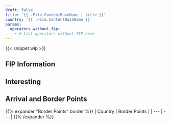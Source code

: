 ```yaml
---
draft: false
title: '{{ .File.ContentBaseName | title }}'
country: '{{ .File.ContentBaseName }}'
params:
  operators_without_fip:
    - # List operators without FIP here
---
```


<!-- Remove the WIP snippet if the page is complete -->
{{< snippet wip >}}

## FIP Information

<!--
    A short summary text that should answer the following questions in this order:
    - Which FIP tickets (FIP 50/FIP Coupon tickets) are recognized in the country and by which railway operator?
    - What are the special features of using FIP with the respective railway operator? (Add link to the railway operator)
    - Which railway operators do not recognize FIP tickets and how can you identify these operators in the connection information?
-->

## Interesting

<!--
    A short section about the general train situation in the country. The following topics can be covered, for example:
    - State of the railway network
    - Important connections
    - Quality and condition of the trains
    - Punctuality
    - Frequency
    - Special trains/routes/lines
    - Beautiful train stations
-->

## Arrival and Border Points

<!--
Only border points at the national border with other countries. These should be listed as country (railway operator) and their border points.
-->

{{% expander "Border Points" border %}}
| Country | Border Points |
| --- | --- |
{{% /expander %}}

### <Country Name>

<!--
  Which routes can be used from the respective country?
  What tips & recommendations are there for entry from the country
-->
